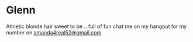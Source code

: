 # Glenn
Athletic blonde hair sweet to be .. full of fun chat me on my hangout for my number on amanda4real52@gmail.com
